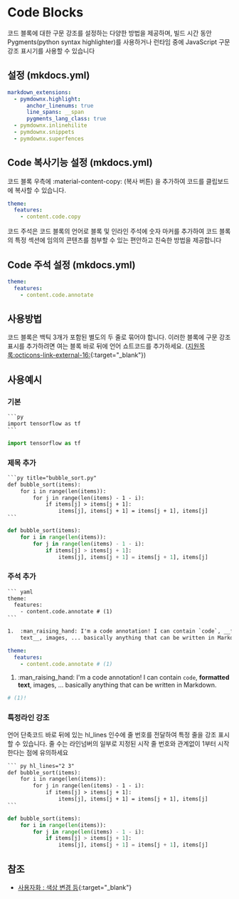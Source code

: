 # Code Blocks

코드 블록에 대한 구문 강조를 설정하는 다양한 방법을 제공하며, 빌드 시간 동안 Pygments(python syntax highlighter)를 사용하거나 런타임 중에 JavaScript 구문 강조 표시기를 사용할 수 있습니다

## 설정 (mkdocs.yml)

```yaml
markdown_extensions:
  - pymdownx.highlight:
      anchor_linenums: true
      line_spans: __span
      pygments_lang_class: true
  - pymdownx.inlinehilite
  - pymdownx.snippets
  - pymdownx.superfences
```

## Code 복사기능 설정 (mkdocs.yml)

코드 블록 우측에 :material-content-copy: (복사 버튼) 을 추가하여 코드를 클립보드에 복사할 수 있습니다.

```yaml
theme:
  features:
    - content.code.copy
```

코드 주석은 코드 블록의 언어로 블록 및 인라인 주석에 숫자 마커를 추가하여 코드 블록의 특정 섹션에 임의의 콘텐츠를 첨부할 수 있는 편안하고 친숙한 방법을 제공합니다

## Code 주석 설정 (mkdocs.yml)

```yaml
theme:
  features:
    - content.code.annotate
```

## 사용방법

코드 블록은 백틱 3개가 포함된 별도의 두 줄로 묶어야 합니다. 이러한 블록에 구문 강조 표시를 추가하려면 여는 블록 바로 뒤에 언어 쇼트코드를 추가하세요. ([지원목록:octicons-link-external-16:](https://pygments.org/docs/lexers/){:target="\_blank"})

## 사용예시

### 기본

````txt
```py
import tensorflow as tf
```
````

```py
import tensorflow as tf
```

### 제목 추가

````txt title="제목을 추가한 코드블록"
```py title="bubble_sort.py"
def bubble_sort(items):
    for i in range(len(items)):
        for j in range(len(items) - 1 - i):
            if items[j] > items[j + 1]:
                items[j], items[j + 1] = items[j + 1], items[j]
```
````

```py title="bubble_sort.py"
def bubble_sort(items):
    for i in range(len(items)):
        for j in range(len(items) - 1 - i):
            if items[j] > items[j + 1]:
                items[j], items[j + 1] = items[j + 1], items[j]
```

### 주석 추가

````txt title="주석을 추가한 코드블록"
``` yaml
theme:
  features:
    - content.code.annotate # (1)
```

1.  :man_raising_hand: I'm a code annotation! I can contain `code`, __formatted
    text__, images, ... basically anything that can be written in Markdown.
````

```yaml
theme:
  features:
    - content.code.annotate # (1)
```

1.  :man_raising_hand: I'm a code annotation! I can contain `code`, **formatted
    text**, images, ... basically anything that can be written in Markdown.

```yaml
# (1)!
```

### 특정라인 강조

언어 단축코드 바로 뒤에 있는 hl_lines 인수에 줄 번호를 전달하여 특정 줄을 강조 표시할 수 있습니다. 줄 수는 라인넘버의 일부로 지정된 시작 줄 번호와 관계없이 1부터 시작한다는 점에 유의하세요

````txt title="특정라인 강조"
``` py hl_lines="2 3"
def bubble_sort(items):
    for i in range(len(items)):
        for j in range(len(items) - 1 - i):
            if items[j] > items[j + 1]:
                items[j], items[j + 1] = items[j + 1], items[j]
```
````

```py hl_lines="2 3"
def bubble_sort(items):
    for i in range(len(items)):
        for j in range(len(items) - 1 - i):
            if items[j] > items[j + 1]:
                items[j], items[j + 1] = items[j + 1], items[j]
```

## 참조

- [사용자화 : 색상 변경 등](https://squidfunk.github.io/mkdocs-material/reference/code-blocks/#customization){:target="\_blank"}
